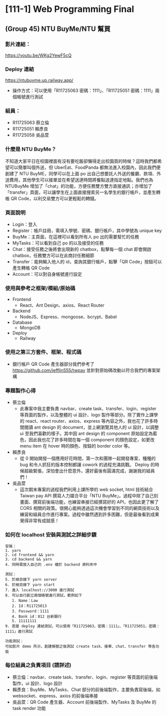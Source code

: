# [111-1] Web Programming Final

## (Group 45) NTU BuyMe/NTU 幫買

### 影片連結：

https://youtu.be/WKg2YewF5cQ

### Deploy 連結

https://ntubuyme.up.railway.app/

-   操作方式：可以使用「R11725063 密碼：1111」、「R11725051 密碼：1111」兩個帳號進行測試

### 組員：

-   R11725063 蔡立倫
-   R11725051 賴彥良
-   R11725058 吳品萱

### 什麼是 NTU BuyMe？

不知道大家平日在校園裡面有沒有要吃飯卻懶得走出校園買的時候？這時我們都希望可以簡單叫個外送，但 UberEat、FoodPanda 都無法進入校園內，因此我們便創建了 NTU BuyME，同學可以在上面 po 出自己想要託人外送的餐廳、款項、外送費用，其他學生可以接單並在希望送達時間將餐點送達指定地點。我們也為 NTUBuyMe 增加了「chat」的功能，方便任務雙方雙方直接通訊；亦增加了「transfer」頁面，可以讓學生在上面直接搜索另一名學生的銀行帳戶，並產生轉帳 QR Code，以利交易雙方可以更輕鬆的轉錢。

### 頁面說明

-   Login：登入
-   Register：帳戶註冊，需填入學號、密碼、銀行帳戶，其中學號為 unique key
-   BuyMe：主頁面，在這裡可以看到所有人 po 出的需要幫忙的任務
-   MyTasks：可以看到自己 po 的以及接受的任務
-   Chat：接受任務之後將會出現新的 chatbox，點擊每一個 chat 即會開啟 chatbox，任務雙方可以在此商討任務細節
-   Transfer：能夠輸入他人的 id，查詢其銀行帳戶，點擊「QR Code」按鈕可以產生轉帳 QR Code
-   Account：可以對自身帳號進行設定

### 使用與參考之框架/模組/原始碼

-   Frontend
    -   React、Ant Design、axios、React Router
-   Backend
    -   NodeJS、Express、mongoose、bcrypt、Babel
-   Database
    -   MongoDB
-   Deploy
    -   Railway

### 使用之第三方套件、框架、程式碼

-   銀行帳戶 QR Code 產生器部分我們參考了 https://github.com/jefflin555/twpay 並針對原始碼改動以符合我們的專案架構

### 專題製作心得

-   蔡立倫
    -   此專案中我主要負責 navbar、create task、transfer、login、register 等頁面的製作，以及整體的 ui 設計、logo 製作等部分。除了實作上課學的 react、react router、axios、express 等內容之外，我也花了許多時間閱讀 ant design 的 document，並上網瀏覽其他人的 ui 設計，以調整 ui 至我們喜歡的樣子。其中因 ant design 的 component 原始設定為藍色，因此我也花了許多時間在每一個 component 的顏色設定，如更改 menu item 在 hover 時的顏色、按鈕的 border color 等。
-   賴彥良
    -   從 0 開始開發一個應用好花時間，第一次和團隊一起開發專案，種種的 bug 和令人抓狂的版本控制都讓 cowork 的過程充滿挑戰。 Deploy 的時候超級緊張，深怕會出什麼意外，還好最後有圓滿完成，謝謝我的組員們！
-   吳品萱
    -   這次期末專案的過程我們利用上課所學的 web socket, html 技術結合 Taiwan pay API 撰寫人力媒合平台「NTU BuyMe」。過程中除了自己刻畫面、撰寫前後端功能，也練習串接已經撰寫好的 API，也因此更了解了 CORS 相關的政策。很開心能夠透過這次機會學習到不同的網頁技術以及練習和組員合作進行專案。過程中雖然遇到許多困難，但是最後看到成果覺得非常有成就感！

### 如何在 localhost 安裝與測試之詳細步驟

    安裝：
    1. yarn
    2. cd frontend && yarn
    3. cd backend && yarn
    4. 同時需放入自己的 .env 檔於 backend 資料夾中

    測試：
    5. 於根目錄下 yarn server
    6. 於根目錄下 yarn start
    7. 進入 localhost://3000 進行測試
    8. 可以自行創立兩個帳號進行測試，範例如下
       1. Name：Law
       2. Id：R11725013
       3. Password：1111
       4. Bank id：812 台新銀行
       5. 11111111
    9. 若是 deploy 連結測試，可以使用「R11725063，密碼：1111」、「R11725051，密碼：1111」進行測試

    功能測試：
    可如影片 demo 所示，創建帳號之後測試 create task、接單、chat、transfer 等各功能

### 每位組員之負責項目 (請詳述)

-   蔡立倫：navbar、create task、transfer、login、register 等頁面的前後端製作，ui 設計、logo 設計
-   賴彥良：BuyMe、MyTasks、Chat 部分的前後端製作，主要負責寫後端，如 websocket、express、axios 的前後端串接
-   吳品萱：QR Code 產生器、Account 前後端製作、MyTasks 及 BuyMe 的 task render 功能
